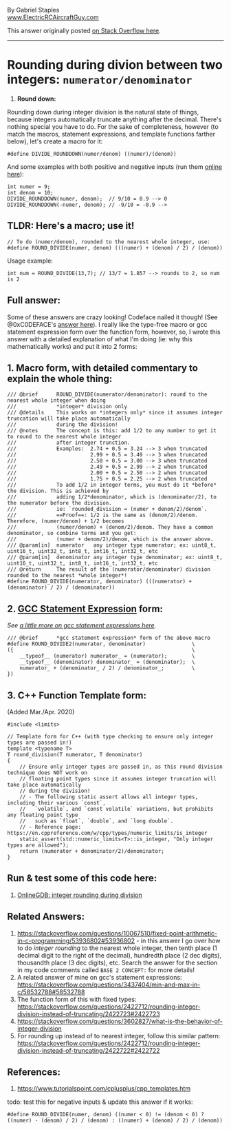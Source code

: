 
By Gabriel Staples  
www.ElectricRCAircraftGuy.com  

This answer originally posted [on Stack Overflow here](https://stackoverflow.com/questions/2422712/rounding-integer-division-instead-of-truncating/58568736#58568736).

--------------------------

# Rounding during divion between two integers: `numerator/denominator`

1. **Round down:**

Rounding down during integer division is the natural state of things, because integers automatically truncate anything after the decimal. There's nothing special you have to do. For the sake of completeness, however (to match the macros, statement expressions, and template functions farther below), let's create a macro for it:

    #define DIVIDE_ROUNDDOWN(numer/denom) ((numer)/(denom))

And some examples with both positive and negative inputs (run them [online here](https://onlinegdb.com/BJ2eX9xPE)):

    int numer = 9;
    int denom = 10;
    DIVIDE_ROUNDDOWN(numer, denom);  // 9/10 = 0.9 --> 0
    DIVIDE_ROUNDDOWN(-numer, denom); // -9/10 = -0.9 --> 


## TLDR: Here's a macro; use it!
    
    // To do (numer/denom), rounded to the nearest whole integer, use:
    #define ROUND_DIVIDE(numer, denom) (((numer) + (denom) / 2) / (denom))

Usage example:

    int num = ROUND_DIVIDE(13,7); // 13/7 = 1.857 --> rounds to 2, so num is 2

## Full answer:

Some of these answers are crazy looking! Codeface nailed it though! (See @0xC0DEFACE's [answer here][1]). I really like the type-free macro or gcc statement expression form over the function form, however, so, I wrote this answer with a detailed explanation of what I'm doing (ie: why this mathematically works) and put it into 2 forms:

## 1. Macro form, with detailed commentary to explain the whole thing:

    /// @brief      ROUND_DIVIDE(numerator/denominator): round to the nearest whole integer when doing 
    ///             *integer* division only
    /// @details    This works on *integers only* since it assumes integer truncation will take place automatically
    ///             during the division! 
    /// @notes      The concept is this: add 1/2 to any number to get it to round to the nearest whole integer
    ///             after integer trunction.
    ///             Examples:  2.74 + 0.5 = 3.24 --> 3 when truncated
    ///                        2.99 + 0.5 = 3.49 --> 3 when truncated
    ///                        2.50 + 0.5 = 3.00 --> 3 when truncated
    ///                        2.49 + 0.5 = 2.99 --> 2 when truncated
    ///                        2.00 + 0.5 = 2.50 --> 2 when truncated
    ///                        1.75 + 0.5 = 2.25 --> 2 when truncated
    ///             To add 1/2 in integer terms, you must do it *before* the division. This is achieved by 
    ///             adding 1/2*denominator, which is (denominator/2), to the numerator before the division.
    ///             ie: `rounded_division = (numer + denom/2)/denom`.
    ///             ==Proof==: 1/2 is the same as (denom/2)/denom. Therefore, (numer/denom) + 1/2 becomes 
    ///             (numer/denom) + (denom/2)/denom. They have a common denominator, so combine terms and you get:
    ///             (numer + denom/2)/denom, which is the answer above.
    /// @param[in]  numerator   any integer type numerator; ex: uint8_t, uint16_t, uint32_t, int8_t, int16_t, int32_t, etc
    /// @param[in]  denominator any integer type denominator; ex: uint8_t, uint16_t, uint32_t, int8_t, int16_t, int32_t, etc
    /// @return     The result of the (numerator/denominator) division rounded to the nearest *whole integer*!
    #define ROUND_DIVIDE(numerator, denominator) (((numerator) + (denominator) / 2) / (denominator))

## 2. [GCC Statement Expression][2] form:
*See [a little more on gcc statement expressions here][3].*

    /// @brief      *gcc statement expression* form of the above macro
    #define ROUND_DIVIDE2(numerator, denominator)               \
    ({                                                          \
        __typeof__ (numerator) numerator_ = (numerator);        \
        __typeof__ (denominator) denominator_ = (denominator);  \
        numerator_ + (denominator_ / 2) / denominator_;         \
    })

## 3. C++ Function Template form:
(Added Mar./Apr. 2020)

    #include <limits>

    // Template form for C++ (with type checking to ensure only integer types are passed in!)
    template <typename T>
    T round_division(T numerator, T denominator)
    {
        // Ensure only integer types are passed in, as this round division technique does NOT work on
        // floating point types since it assumes integer truncation will take place automatically
        // during the division!
        // - The following static assert allows all integer types, including their various `const`,
        //   `volatile`, and `const volatile` variations, but prohibits any floating point type
        //   such as `float`, `double`, and `long double`. 
        // - Reference page: https://en.cppreference.com/w/cpp/types/numeric_limits/is_integer
        static_assert(std::numeric_limits<T>::is_integer, "Only integer types are allowed"); 
        return (numerator + denominator/2)/denominator;
    }

## Run & test some of this code here:
1. [OnlineGDB: integer rounding during division](https://onlinegdb.com/BJ2eX9xPE)

## Related Answers:
1. https://stackoverflow.com/questions/10067510/fixed-point-arithmetic-in-c-programming/53936802#53936802 - in this answer I go over how to do *integer rounding* to the nearest whole integer, then tenth place (1 decimal digit to the right of the decimal), hundredth place (2 dec digits), thousandth place (3 dec digits), etc. Search the answer for the section in my code comments called `BASE 2 CONCEPT:` for more details!
1. A related answer of mine on gcc's statement expressions: https://stackoverflow.com/questions/3437404/min-and-max-in-c/58532788#58532788
1. The function form of this with fixed types: https://stackoverflow.com/questions/2422712/rounding-integer-division-instead-of-truncating/2422723#2422723
1. https://stackoverflow.com/questions/3602827/what-is-the-behavior-of-integer-division
1. For rounding up instead of to nearest integer, follow this similar pattern: https://stackoverflow.com/questions/2422712/rounding-integer-division-instead-of-truncating/2422722#2422722

## References:
1. https://www.tutorialspoint.com/cplusplus/cpp_templates.htm

  [1]: https://stackoverflow.com/a/2422723/4561887
  [2]: https://gcc.gnu.org/onlinedocs/gcc/Statement-Exprs.html#Statement-Exprs
  [3]: https://stackoverflow.com/questions/3437404/min-and-max-in-c/58532788#58532788

todo: test this for negative inputs & update this answer if it works: 

```
#define ROUND_DIVIDE(numer, denom) ((numer < 0) != (denom < 0) ? ((numer) - (denom) / 2) / (denom) : ((numer) + (denom) / 2) / (denom))
```